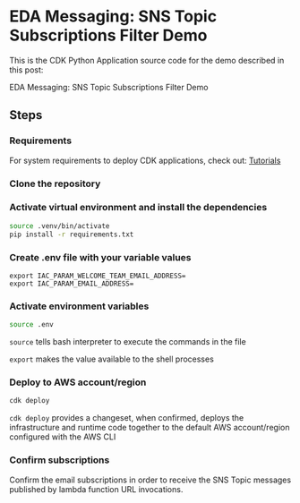 # EDA Messaging: SNS Topic Subscriptions Filter Demo

This is the CDK Python Application source code for the demo described in this post:

EDA Messaging: SNS Topic Subscriptions Filter Demo

## Steps

### Requirements

For system requirements to deploy CDK applications, check out: [Tutorials](https://docs.aws.amazon.com/cdk/v2/guide/serverless_example.html)

### Clone the repository

### Activate virtual environment and install the dependencies

```sh
source .venv/bin/activate
pip install -r requirements.txt
```

### Create .env file with your variable values

```
export IAC_PARAM_WELCOME_TEAM_EMAIL_ADDRESS=
export IAC_PARAM_EMAIL_ADDRESS=
```

### Activate environment variables

```sh
source .env
```

`source` tells bash interpreter to execute the commands in the file

`export` makes the value available to the shell processes

### Deploy to AWS account/region

```sh
cdk deploy
```

`cdk deploy` provides a changeset, when confirmed, deploys the infrastructure and runtime code together to the default AWS account/region configured with the AWS CLI

### Confirm subscriptions

Confirm the email subscriptions in order to receive the SNS Topic messages published by lambda function URL invocations.
